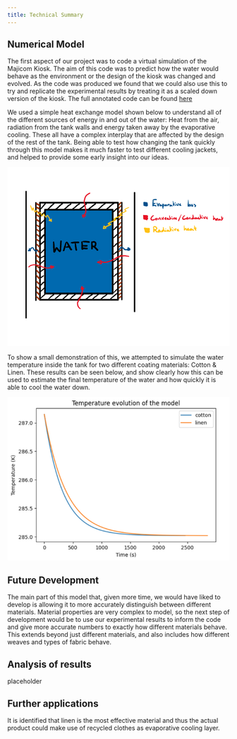 ```yaml
---
title: Technical Summary
---
```



## Numerical Model 

The first aspect of our project was to code a virtual simulation of the Majicom Kiosk. The aim of this code was to predict how the water would behave as the environment or the design of the kiosk was changed and evolved. As the code was produced we found that we could also use this to try and replicate the experimental results by treating it as a scaled down version of the kiosk. The full annotated code can be found [here](https://colab.research.google.com/drive/1D8jrgBWuxRUjkXFdTaMW2er6YYpis4Rj?authuser=1#scrollTo=mpWEDmWmkx8X)

We used a simple heat exchange model shown below to understand all of the different sources of energy in and out of the water: Heat from the air, radiation from the tank walls and energy taken away by the evaporative cooling. These all have a complex interplay that are affected by the design of the rest of the tank. Being able to test how changing the tank quickly through this model makes it much faster to test different cooling jackets, and helped to provide some early insight into our ideas. 

<img width="600" alt="Tank Diagram" src="https://raw.githubusercontent.com/Technology-for-the-Poorest-Billion/2025-Majicom-WaterCooling-passive/refs/heads/main/finalassets/TankDiagram.png">

To show a small demonstration of this, we attempted to simulate the water temperature inside the tank for two different coating materials: Cotton & Linen. These results can be seen below, and show clearly how this can be used to estimate the final temperature of the water and how quickly it is able to cool the water down.

<img width="600" alt="Model Result" src="https://raw.githubusercontent.com/Technology-for-the-Poorest-Billion/2025-Majicom-WaterCooling-passive/refs/heads/main/finalassets/modelData.png">

## Future Development

The main part of this model that, given more time, we would have liked to develop is allowing it to more accurately distinguish between different materials. Material properties are very complex to model, so the next step of development would be to use our experimental results to inform the code and give more accurate numbers to exactly how different materials behave. This extends beyond just different materials, and also includes how different weaves and types of fabric behave. 


## Analysis of results

placeholder

## Further applications

It is identified that linen is the most effective material and thus the actual product could make use of recycled clothes as evaporative cooling layer.
